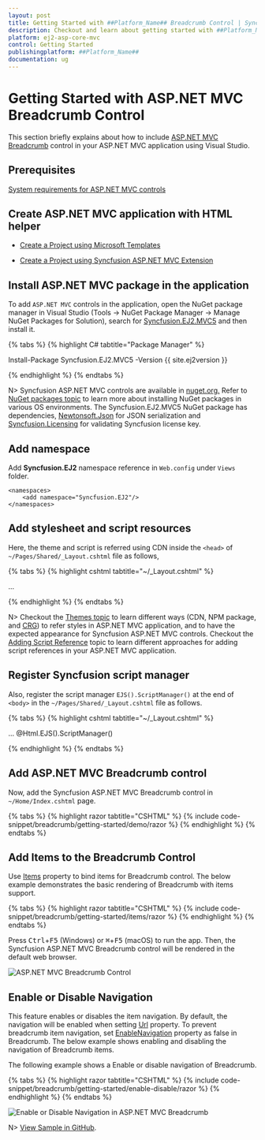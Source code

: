 ```yaml
---
layout: post
title: Getting Started with ##Platform_Name## Breadcrumb Control | Syncfusion
description: Checkout and learn about getting started with ##Platform_Name## Breadcrumb control of Syncfusion Essential JS 2 and more details.
platform: ej2-asp-core-mvc
control: Getting Started
publishingplatform: ##Platform_Name##
documentation: ug
---
```



# Getting Started with ASP.NET MVC Breadcrumb Control

This section briefly explains about how to include [ASP.NET MVC Breadcrumb](https://www.syncfusion.com/aspnet-mvc-ui-controls/breadcrumb) control in your ASP.NET MVC application using Visual Studio.

## Prerequisites

[System requirements for ASP.NET MVC controls](https://ej2.syncfusion.com/aspnetmvc/documentation/system-requirements)

## Create ASP.NET MVC application with HTML helper

* [Create a Project using Microsoft Templates](https://learn.microsoft.com/en-us/aspnet/mvc/overview/getting-started/introduction/getting-started#create-your-first-app)

* [Create a Project using Syncfusion ASP.NET MVC Extension](https://ej2.syncfusion.com/aspnetmvc/documentation/getting-started/project-template)

## Install ASP.NET MVC package in the application

To add `ASP.NET MVC` controls in the application, open the NuGet package manager in Visual Studio (Tools → NuGet Package Manager → Manage NuGet Packages for Solution), search for [Syncfusion.EJ2.MVC5](https://www.nuget.org/packages/Syncfusion.EJ2.MVC5) and then install it.

{% tabs %}
{% highlight C# tabtitle="Package Manager" %}

Install-Package Syncfusion.EJ2.MVC5 -Version {{ site.ej2version }}

{% endhighlight %}
{% endtabs %}

N> Syncfusion ASP.NET MVC controls are available in [nuget.org.](https://www.nuget.org/packages?q=syncfusion.EJ2) Refer to [NuGet packages topic](https://ej2.syncfusion.com/aspnetmvc/documentation/nuget-packages) to learn more about installing NuGet packages in various OS environments. The Syncfusion.EJ2.MVC5 NuGet package has dependencies, [Newtonsoft.Json](https://www.nuget.org/packages/Newtonsoft.Json/) for JSON serialization and [Syncfusion.Licensing](https://www.nuget.org/packages/Syncfusion.Licensing/) for validating Syncfusion license key.

## Add namespace

Add **Syncfusion.EJ2** namespace reference in `Web.config` under `Views` folder.

```
<namespaces>
    <add namespace="Syncfusion.EJ2"/>
</namespaces>
```

## Add stylesheet and script resources

Here, the theme and script is referred using CDN inside the `<head>` of `~/Pages/Shared/_Layout.cshtml` file as follows,

{% tabs %}
{% highlight cshtml tabtitle="~/_Layout.cshtml" %}

<head>
    ...
    <!-- Syncfusion ASP.NET MVC controls styles -->
    <link rel="stylesheet" href="https://cdn.syncfusion.com/ej2/{{ site.ej2version }}/fluent.css" />
    <!-- Syncfusion ASP.NET MVC controls scripts -->
    <script src="https://cdn.syncfusion.com/ej2/{{ site.ej2version }}/dist/ej2.min.js"></script>
</head>

{% endhighlight %}
{% endtabs %}

N> Checkout the [Themes topic](https://ej2.syncfusion.com/aspnetmvc/documentation/appearance/theme) to learn different ways (CDN, NPM package, and [CRG](https://ej2.syncfusion.com/aspnetmvc/documentation/common/custom-resource-generator)) to refer styles in ASP.NET MVC application, and to have the expected appearance for Syncfusion ASP.NET MVC controls. Checkout the [Adding Script Reference](https://ej2.syncfusion.com/aspnetmvc/documentation/common/adding-script-references) topic to learn different approaches for adding script references in your ASP.NET MVC application.

## Register Syncfusion script manager

Also, register the script manager `EJS().ScriptManager()` at the end of `<body>` in the `~/Pages/Shared/_Layout.cshtml` file as follows.

{% tabs %}
{% highlight cshtml tabtitle="~/_Layout.cshtml" %}

<body>
...
    <!-- Syncfusion ASP.NET MVC Script Manager -->
    @Html.EJS().ScriptManager()
</body>

{% endhighlight %}
{% endtabs %}

## Add ASP.NET MVC Breadcrumb control

Now, add the Syncfusion ASP.NET MVC Breadcrumb control in `~/Home/Index.cshtml` page.

{% tabs %}
{% highlight razor tabtitle="CSHTML" %}
{% include code-snippet/breadcrumb/getting-started/demo/razor %}
{% endhighlight %}
{% endtabs %}

## Add Items to the Breadcrumb Control

Use [Items](https://help.syncfusion.com/cr/aspnetmvc-js2/Syncfusion.EJ2.Navigations.Breadcrumb.html#Syncfusion_EJ2_Navigations_Breadcrumb_Items) property to bind items for Breadcrumb control. The below example demonstrates the basic rendering of Breadcrumb with items support.

{% tabs %}
{% highlight razor tabtitle="CSHTML" %}
{% include code-snippet/breadcrumb/getting-started/items/razor %}
{% endhighlight %}
{% endtabs %}

Press <kbd>Ctrl</kbd>+<kbd>F5</kbd> (Windows) or <kbd>⌘</kbd>+<kbd>F5</kbd> (macOS) to run the app. Then, the Syncfusion ASP.NET MVC Breadcrumb control will be rendered in the default web browser.

![ASP.NET MVC Breadcrumb Control](images/items.png)

## Enable or Disable Navigation

This feature enables or disables the item navigation. By default, the navigation will be enabled when setting [Url](https://help.syncfusion.com/cr/aspnetmvc-js2/Syncfusion.EJ2.Navigations.Breadcrumb.html#Syncfusion_EJ2_Navigations_Breadcrumb_Url) property. To prevent breadcrumb item navigation, set [EnableNavigation](https://help.syncfusion.com/cr/aspnetmvc-js2/Syncfusion.EJ2.Navigations.Breadcrumb.html#Syncfusion_EJ2_Navigations_Breadcrumb_EnableNavigation) property as false in Breadcrumb. The below example shows enabling and disabling the navigation of Breadcrumb items.

The following example shows a Enable or disable navigation of Breadcrumb.

{% tabs %}
{% highlight razor tabtitle="CSHTML" %}
{% include code-snippet/breadcrumb/getting-started/enable-disable/razor %}
{% endhighlight %}
{% endtabs %}

![Enable or Disable Navigation in ASP.NET MVC Breadcrumb](./images/enable-disable.png)

N> [View Sample in GitHub](https://github.com/SyncfusionExamples/ASP-NET-MVC-Getting-Started-Examples/tree/main/Breadcrumb/ASP.NET%20MVC%20Razor%20Examples).